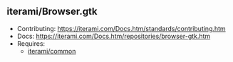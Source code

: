 iterami/Browser.gtk
-------------------

* Contributing: https://iterami.com/Docs.htm/standards/contributing.htm
* Docs: https://iterami.com/Docs.htm/repositories/browser-gtk.htm
* Requires:
  * [iterami/common](https://github.com/iterami/common)
